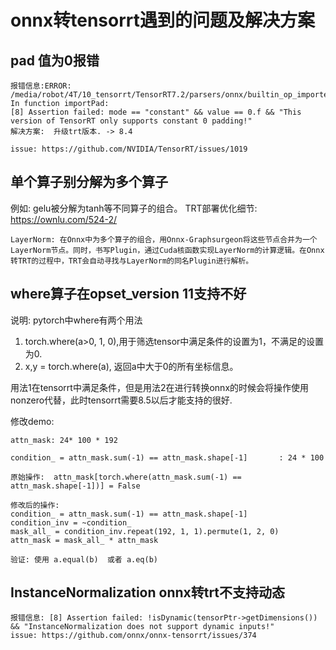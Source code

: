 # **onnx转tensorrt遇到的问题及解决方案**

## **pad 值为0报错**
```
报错信息:ERROR: /media/robot/4T/10_tensorrt/TensorRT7.2/parsers/onnx/builtin_op_importers.cpp:2260 In function importPad:
[8] Assertion failed: mode == "constant" && value == 0.f && "This version of TensorRT only supports constant 0 padding!"
解决方案:  升级trt版本. -> 8.4

issue: https://github.com/NVIDIA/TensorRT/issues/1019
```


## **单个算子别分解为多个算子**
例如: gelu被分解为tanh等不同算子的组合。
TRT部署优化细节: https://ownlu.com/524-2/

```
LayerNorm: 在Onnx中为多个算子的组合，用Onnx-Graphsurgeon将这些节点合并为一个LayerNorm节点。同时，书写Plugin，通过Cuda核函数实现LayerNorm的计算逻辑。在Onnx转TRT的过程中，TRT会自动寻找与LayerNorm的同名Plugin进行解析。

```
## **where算子在opset_version 11支持不好**
说明: pytorch中where有两个用法
1. torch.where(a>0, 1, 0),用于筛选tensor中满足条件的设置为1，不满足的设置为0.
2. x,y = torch.where(a), 返回a中大于0的所有坐标信息。

用法1在tensorrt中满足条件，但是用法2在进行转换onnx的时候会将操作使用nonzero代替，此时tensorrt需要8.5以后才能支持的很好.

修改demo:
```
attn_mask: 24* 100 * 192

condition_ = attn_mask.sum(-1) == attn_mask.shape[-1]       : 24 * 100

原始操作:  attn_mask[torch.where(attn_mask.sum(-1) == attn_mask.shape[-1])] = False

修改后的操作: 
condition_ = attn_mask.sum(-1) == attn_mask.shape[-1] 
condition_inv = ~condition_
mask_all_ = condition_inv.repeat(192, 1, 1).permute(1, 2, 0)
attn_mask = mask_all_ * attn_mask

验证: 使用 a.equal(b)  或者 a.eq(b)

```


## **InstanceNormalization onnx转trt不支持动态**
```
报错信息: [8] Assertion failed: !isDynamic(tensorPtr->getDimensions()) && "InstanceNormalization does not support dynamic inputs!"
issue: https://github.com/onnx/onnx-tensorrt/issues/374
```

